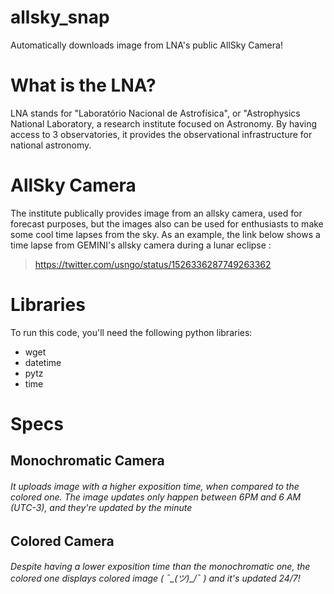 # allsky_snap
Automatically downloads image from LNA's public AllSky Camera!

# What is the LNA?
LNA stands for "Laboratório Nacional de Astrofísica", or "Astrophysics National Laboratory, a research institute focused on Astronomy.
By having access to 3 observatories, it provides the observational infrastructure for national astronomy.

# AllSky Camera
The institute publically provides image from an allsky camera, used for forecast purposes, but the images also can be used for enthusiasts to make some cool time lapses from the sky. As an example, the link below shows a time lapse from GEMINI's allsky camera during a lunar eclipse :
> https://twitter.com/usngo/status/1526336287749263362

# Libraries
To run this code, you'll need the following python libraries:
- wget
- datetime
- pytz
- time

# Specs
## Monochromatic Camera
###### It uploads image with a higher exposition time, when compared to the colored one. The image updates only happen between 6PM and 6 AM (UTC-3), and they're updated by the minute

## Colored Camera
###### Despite having a lower exposition time than the monochromatic one, the colored one displays colored image ( ¯\_(ツ)_/¯ ) and it's updated 24/7!


